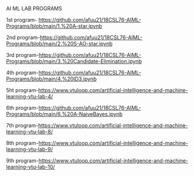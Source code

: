 AI ML LAB PROGRAMS

1st program- https://github.com/afuu21/18CSL76-AIML-Programs/blob/main/1.%20A-star.ipynb

2nd program-https://github.com/afuu21/18CSL76-AIML-Programs/blob/main/2.%20S-AO-star.ipynb

3rd program-https://github.com/afuu21/18CSL76-AIML-Programs/blob/main/3.%20Candidate-Elimination.ipynb

4th program-https://github.com/afuu21/18CSL76-AIML-Programs/blob/main/4.%20ID3.ipynb

5ht program-https://www.vtuloop.com/artificial-intelligence-and-machine-learning-vtu-lab-4/

6th program-https://github.com/afuu21/18CSL76-AIML-Programs/blob/main/6.%20A-NaiveBayes.ipynb

7th program-https://www.vtuloop.com/artificial-intelligence-and-machine-learning-vtu-lab-8/

8th program-https://www.vtuloop.com/artificial-intelligence-and-machine-learning-vtu-lab-9/

9th program-https://www.vtuloop.com/artificial-intelligence-and-machine-learning-vtu-lab-10/ 

